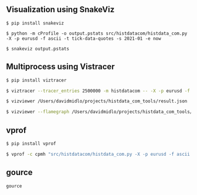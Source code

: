 ## Visualization using SnakeViz

```
$ pip install snakeviz

$ python -m cProfile -o output.pstats src/histdatacom/histdata_com.py -X -p eurusd -f ascii -t tick-data-quotes -s 2021-01 -e now

$ snakeviz output.pstats
```

## Multiprocess using Vistracer

```sh
$ pip install viztracer

$ viztracer --tracer_entries 2500000 -m histdatacom -- -X -p eurusd -f ascii -t tick-data-quotes -s 2022-01 -e 2022-02

$ vizviewer /Users/davidmidlo/projects/histdata_com_tools/result.json

$ vizviewer --flamegraph /Users/davidmidlo/projects/histdata_com_tools/result.json
```



## vprof

```sh
$ pip install vprof

$ vprof -c cpmh "src/histdatacom/histdata_com.py -X -p eurusd -f ascii -t tick-data-quotes -s 2022-01 -e 2022-02"
```

## gource

```sh
gource
```